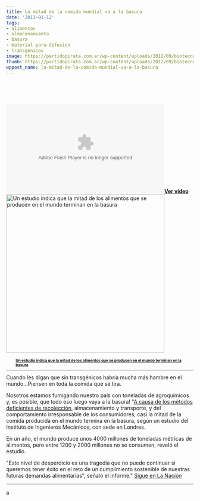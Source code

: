 ```yaml
---
title: La mitad de la comida mundial va a la basura
date: '2013-01-12'
tags:
- alimentos
- almacenamiento
- basura
- material-para-difusion
- transgenicos
image: https://partidopirata.com.ar/wp-content/uploads/2012/09/biotecnologia-alimentos-transgenicos-biotechnology-genetically-modified-foods_1_1153754.jpg
thumb: https://partidopirata.com.ar/wp-content/uploads/2012/09/biotecnologia-alimentos-transgenicos-biotechnology-genetically-modified-foods_1_1153754-150x150.jpg
wppost_name: la-mitad-de-la-comida-mundial-va-a-la-basura
---
```


&nbsp;

&nbsp;
<div class="VideoContainer" itemprop="Video" itemscope="" itemtype="http://schema.org/VideoObject" data-sust="false" data-permalink="http://www.rtve.es/alacarta/videos/telediario/estudio-indica-mitad-alimentos-se-producen-mundo-terminan-basura/1658171/" data-assetid="1658171_es_videos" data-location="embed_videos" data-idmanager=""><span class="hddn" itemprop="name" style="display: none;">Un estudio indica que la mitad de los alimentos que se producen en el mundo terminan en la basura</span><meta itemprop="duration" content="T1M32S" /><meta itemprop="thumbnail" content="http://img.irtve.es/imagenes/desperdicio-basura/1357850737295.jpg" /><meta itemprop="description" content="La mitad de los alimentos que se producen en el mundo terminan en la basura. Esta afirmación tan impactante es el resultado de un estudio del Instituto Británico de Ingeniería dado a conocer hoy. Con los alimentos que se desperdician se podría dar de comer a todas las personas en el mundo que pasan hambre." /><object id="" width="425" height="239" classid="clsid:d27cdb6e-ae6d-11cf-96b8-444553540000" codebase="http://download.macromedia.com/pub/shockwave/cabs/flash/swflash.cab#version=6,0,40,0"><param name="allowScriptAccess" value="always" /><param name="allowFullScreen" value="true" /><param name="wmode" value="opaque" /><param name="quality" value="high" /><param name="flashvars" value="assetID=1658171_es_videos&amp;location=embed_videos" /><param name="src" value="http://www.rtve.es/swf/4.1.18/RTVEPlayerVideo.swf" /><param name="allowscriptaccess" value="always" /><param name="allowfullscreen" value="true" /><embed id="" width="425" height="239" type="application/x-shockwave-flash" src="http://www.rtve.es/swf/4.1.18/RTVEPlayerVideo.swf" allowScriptAccess="always" allowFullScreen="true" wmode="opaque" quality="high" flashvars="assetID=1658171_es_videos&amp;location=embed_videos" allowscriptaccess="always" allowfullscreen="true" /><!--  solo video--><a href="http://www.rtve.es/alacarta/videos/telediario/estudio-indica-mitad-alimentos-se-producen-mundo-terminan-basura/1658171/" itemprop="url"><span class="videoplay"><strong>Ver vídeo</strong></span><img width="425" src="http://img.irtve.es/imagenes/desperdicio-basura/1357850737295.jpg" alt="Un estudio indica que la mitad de los alimentos que se producen en el mundo terminan en la basura" title="Un estudio indica que la mitad de los alimentos que se producen en el mundo terminan en la basura" itemprop="Image" /></a></object></div>
<ul style="padding: 4px 0 8px 5%; width: 95%; display: block; font-size: 10px; text-align: left; border-bottom: 1px solid #999; background: url('http://www.rtve.es/favicon.ico') no-repeat left 2px;">
	<li style="display: inline;"><a title="Un estudio indica que la mitad de los alimentos que se producen en el mundo terminan en la basura" href="http://www.rtve.es/alacarta/videos/telediario/estudio-indica-mitad-alimentos-se-producen-mundo-terminan-basura/1658171/"><strong>Un estudio indica que la mitad de los alimentos que se producen en el mundo terminan en la basura</strong></a></li>
</ul>
Cuando les digan que sin transgénicos habría mucha más hambre en el mundo...Piensen en toda la comida que se tira.

Nosotros estamos fumigando nuestro país con toneladas de agroquímicos y, es posible, que todo eso luego vaya a la basura!
"<a href="http://www.lanacion.com.ar/1544523-la-mitad-de-la-comida-producida-en-todo-el-mundo-termina-en-la-basura" target="_blank">A causa de los métodos deficientes de recolección</a>, almacenamiento y transporte, y del comportamiento irresponsable de los consumidores, casi la mitad de la comida producida en el mundo termina en la basura, según un estudio del Instituto de Ingenieros Mecánicos, con sede en Londres.

En un año, el mundo produce unos 4000 millones de toneladas métricas de alimentos, pero entre 1200 y 2000 millones no se consumen, reveló el estudio.

"Este nivel de desperdicio es una tragedia que no puede continuar si queremos tener éxito en el reto de un cumplimiento sostenible de nuestras futuras demandas alimentarias", señaló el informe."
<a href="http://www.lanacion.com.ar/1544669-la-mitad-de-la-comida-mundial-va-a-la-basura" target="_blank">Sigue en La Nación</a>

<hr />

a
